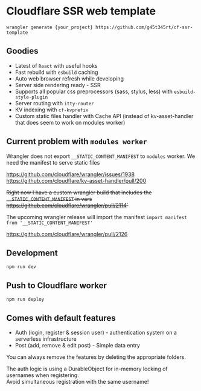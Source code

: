 # Cloudflare SSR web template

```console
wrangler generate {your_project} https://github.com/g45t345rt/cf-ssr-template
```

## Goodies

- Latest of `React` with useful hooks
- Fast rebuild with `esbuild` caching
- Auto web browser refresh while developing
- Server side rendering ready - SSR
- Supports all popular css preprocessors (sass, stylus, less) with `esbuild-style-plugin`
- Server routing with `itty-router`
- KV indexing with `cf-kvprefix`
- Custom static files handler with Cache API (instead of kv-asset-handler that does seem to work on modules worker)

## Current problem with `modules worker`

Wrangler does not export `__STATIC_CONTENT_MANIFEST` to `modules` worker.
We need the manifest to serve static files

<https://github.com/cloudflare/wrangler/issues/1938>  
<https://github.com/cloudflare/kv-asset-handler/pull/200>  

~~Right now I have a custom wrangler build that includes the `__STATIC_CONTENT_MANIFEST` in vars
<https://github.com/cloudflare/wrangler/pull/2114>`~~

The upcoming wrangler release will import the manifest
`import manifest from '__STATIC_CONTENT_MANIFEST'`

<https://github.com/cloudflare/wrangler/pull/2126>

## Development

`npm run dev`

## Push to Cloudflare worker

`npm run deploy`

## Comes with default features

- Auth (login, register & session user) - authentication system on a serverless infrastructure
- Post (add, remove & edit post) - Simple data entry

You can always remove the features by deleting the appropriate folders.  

The auth logic is using a DurableObject for in-memory locking of usernames when registering.  
Avoid simultaneous registration with the same username!
